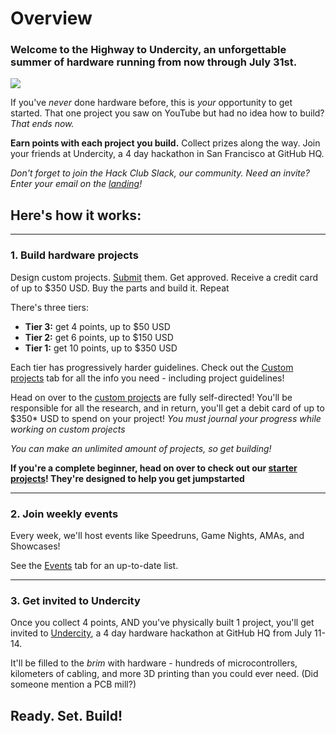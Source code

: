 # Overview

### Welcome to the **Highway** to **Undercity**, an unforgettable summer of hardware running from now through July 31st.

<img src="/logobanner.svg" style="width: full" class="-mt-4"></img>

If you've *never* done hardware before, this is *your* opportunity to get started. That one project you saw on YouTube but had no idea how to build? *That ends now.*

**Earn points with each project you build.** Collect prizes along the way. Join your friends at Undercity, a 4 day hackathon in San Francisco at GitHub HQ.

*Don't forget to join the Hack Club Slack, our community. Need an invite? Enter your email on the [landing](/)!*

## Here's how it works:
---
### 1. Build hardware projects

Design custom projects. [Submit](/advanced/submitting) them. Get approved. Receive a credit card of up to $350 USD. Buy the parts and build it. Repeat

There's three tiers:

- **Tier 3:** get 4 points, up to $50 USD
- **Tier 2:** get 6 points, up to $150 USD
- **Tier 1:** get 10 points, up to $350 USD

Each tier has progressively harder guidelines. Check out the [Custom projects](/advanced) tab for all the info you need - including project guidelines!


Head on over to the [custom projects](/advanced) are fully self-directed! You'll be responsible for all the research, and in return, you'll get a debit card of up to $350* USD to spend on your project! *You must journal your progress while working on custom projects*

*You can make an unlimited amount of projects, so get building!*

**If you're a complete beginner, head on over to check out our [starter projects](/getting-started/starter-projects)! They're designed to help you get jumpstarted**

---

### 2. Join weekly events

Every week, we'll host events like Speedruns, Game Nights, AMAs, and Showcases! 

See the [Events](/events) tab for an up-to-date list.

---

### 3. Get invited to Undercity

Once you collect 4 points, AND you've physically built 1 project, you'll get invited to [Undercity](/getting-started/undercity), a 4 day hardware hackathon at GitHub HQ from July 11-14.

It'll be filled to the *brim* with hardware - hundreds of microcontrollers, kilometers of cabling, and more 3D printing than you could ever need. (Did someone mention a PCB mill?)

## Ready. Set. Build!

<!-- *Any questions? Check out the [FAQ](/faq)* -->
